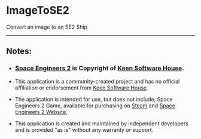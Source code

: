 # ImageToSE2
Convert an image to an SE2 Ship

---
## Notes:
- ### [Space Engineers 2](https://2.spaceengineersgame.com/) is Copyright of [Keen Software House](https://www.keenswh.com/).

- This application is a community-created project and has no official affiliation or endorsement from [Keen Software House](https://www.keenswh.com/).
- The application is intended for use, but does not include, Space Engineers 2 Game, available for purchasing on [Steam](https://store.steampowered.com/app/1133870/Space_Engineers_2) and [Space Engineers 2 Website](https://2.spaceengineersgame.com/store/),
- This application is created and maintained by independent developers and is provided "as is" without any warranty or support.
